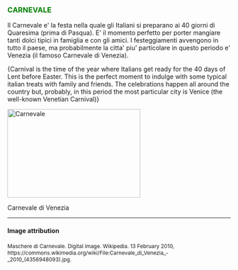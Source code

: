 <h3 style="color:green;"> CARNEVALE </h3>

<p lang="it"> Il Carnevale e' la festa nella quale gli Italiani si preparano ai 40 giorni di Quaresima (prima di Pasqua). 
E' il momento perfetto per porter mangiare tanti dolci tipici in famiglia e con gli amici. 
I festeggiamenti avvengono in tutto il paese, ma probabilmente la citta' piu' particolare in questo periodo e' Venezia (il famoso Carnevale di Venezia). </p>

<p lang="eng"> {Carnival is the time of the year where Italians get ready for the 40 days of Lent before Easter.
This is the perfect moment to indulge with some typical italian treats with family and friends.
The celebrations happen all around the country but, probably, in this period the most particular city is Venice (the well-known Venetian Carnival)} </p>

<p>
   <a href="https://upload.wikimedia.org/wikipedia/commons/9/94/Carnevale_di_Venezia_-_2010_%284356948093%29.jpg" 
 title="Carnevale">
     
 <img class="imgLeft"
 src="https://upload.wikimedia.org/wikipedia/commons/9/94/Carnevale_di_Venezia_-_2010_%284356948093%29.jpg" alt="Carnevale" height="200" width="300">

 </a>

<p lang="it"> Carnevale di Venezia </p>
 
 <p style="clear:both;"></p>





<hr> 

<h4>Image attribution</h4>
<p style="font-size:85%;"> 
Maschere di Carnevale. Digital image. Wikipedia. 13 February 2010, https://commons.wikimedia.org/wiki/File:Carnevale_di_Venezia_-_2010_(4356948093).jpg.
</p>
